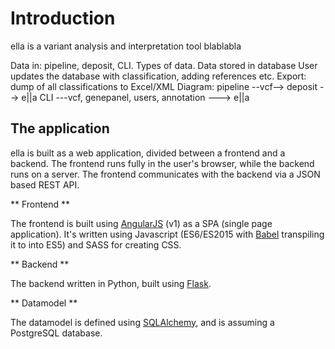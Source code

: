 # Introduction


ella is a variant analysis and interpretation tool blablabla

Data in: pipeline, deposit, CLI. Types of data. Data stored in database
User updates the database with classification, adding references etc.
Export: dump of all classifications to Excel/XML
Diagram:
     pipeline  --vcf--> deposit --> e||a
     CLI ---vcf, genepanel, users, annotation ---> e||a


## The application

ella is built as a web application, divided between a frontend and a backend. The frontend runs fully in the user's browser, while the backend runs on a server. The frontend communicates with the backend via a JSON based REST API.


** Frontend **

The frontend is built using [AngularJS](https://angularjs.org/) (v1) as a SPA (single page application). It's written using Javascript (ES6/ES2015 with [Babel](http://babeljs.io/) transpiling it to into ES5) and SASS for creating CSS.

** Backend **

The backend written in Python, built using [Flask](http://flask.pocoo.org/).

** Datamodel **

The datamodel is defined using [SQLAlchemy](https://www.sqlalchemy.org/), and is assuming a PostgreSQL database.
